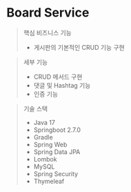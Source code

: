 Board Service
=
> 핵심 비즈니스 기능 
> + 게시판의 기본적인 CRUD 기능 구현

> 세부 기능
> + CRUD 메서드 구현
> + 댓글 및 Hashtag 기능
> + 인증 기능 

> 기술 스택 
> + Java 17
> + Springboot 2.7.0
> + Gradle
> + Spring Web
> + Spring Data JPA
> + Lombok
> + MySQL
> + Spring Security
> + Thymeleaf